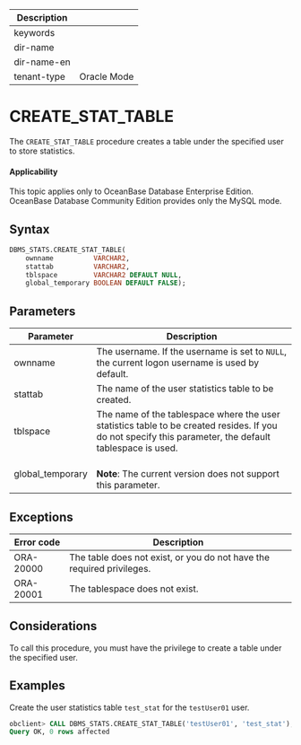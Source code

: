 | Description   |                 |
|---------------|-----------------|
| keywords      |                 |
| dir-name      |                 |
| dir-name-en   |                 |
| tenant-type   | Oracle Mode     |

# CREATE_STAT_TABLE

The `CREATE_STAT_TABLE` procedure creates a table under the specified user to store statistics.

  <main id="notice" >
    <h4>Applicability</h4>
    <p>This topic applies only to OceanBase Database Enterprise Edition. OceanBase Database Community Edition provides only the MySQL mode. </p>
  </main>

## Syntax

```sql
DBMS_STATS.CREATE_STAT_TABLE(
    ownname          VARCHAR2,
    stattab          VARCHAR2,
    tblspace         VARCHAR2 DEFAULT NULL,
    global_temporary BOOLEAN DEFAULT FALSE);
```



## Parameters

| Parameter | Description |
|------------------|-----------------------------------------------------------|
| ownname | The username. If the username is set to `NULL`, the current logon username is used by default.  |
| stattab | The name of the user statistics table to be created.  |
| tblspace | The name of the tablespace where the user statistics table to be created resides. If you do not specify this parameter, the default tablespace is used.  |
| global_temporary | <br>**Note**: The current version does not support this parameter.  </br> |



## Exceptions

| Error code | Description |
|-----------|-------------|
| ORA-20000 | The table does not exist, or you do not have the required privileges.  |
| ORA-20001 | The tablespace does not exist.  |



## Considerations

To call this procedure, you must have the privilege to create a table under the specified user.

## Examples

Create the user statistics table `test_stat` for the `testUser01` user.

```sql
obclient> CALL DBMS_STATS.CREATE_STAT_TABLE('testUser01', 'test_stat');
Query OK, 0 rows affected
```
